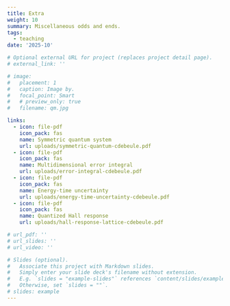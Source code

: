 ```yaml
---
title: Extra
weight: 10
summary: Miscellaneous odds and ends.
tags:
  - teaching
date: '2025-10'

# Optional external URL for project (replaces project detail page).
# external_link: ''

# image:
#   placement: 1
#   caption: Image by.
#   focal_point: Smart
#   # preview_only: true
#   filename: qm.jpg

links:
  - icon: file-pdf
    icon_pack: fas
    name: Symmetric quantum system
    url: uploads/symmetric-quantum-cdebeule.pdf
  - icon: file-pdf
    icon_pack: fas
    name: Multidimensional error integral
    url: uploads/error-integral-cdebeule.pdf
  - icon: file-pdf
    icon_pack: fas
    name: Energy-time uncertainty
    url: uploads/energy-time-uncertainty-cdebeule.pdf
  - icon: file-pdf
    icon_pack: fas
    name: Quantized Hall response
    url: uploads/hall-response-lattice-cdebeule.pdf

# url_pdf: ''
# url_slides: ''
# url_video: ''

# Slides (optional).
#   Associate this project with Markdown slides.
#   Simply enter your slide deck's filename without extension.
#   E.g. `slides = "example-slides"` references `content/slides/example-slides.md`.
#   Otherwise, set `slides = ""`.
# slides: example
---
```


